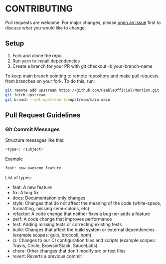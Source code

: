 # CONTRIBUTING

Pull requests are welcome. For major changes, please [open an issue](https://github.com/PeableOfficial/Mention/issues) first to discuss what you would like to change.

## Setup

1. Fork and clone the repo
2. Run yarn to install dependencies
3. Create a branch for your PR with git checkout -b your-branch-name

To keep main branch pointing to remote repository and make pull requests from branches on your fork. To do this, run:

```bash
git remote add upstream https://github.com/PeableOfficial/Mention.git
git fetch upstream
git branch --set-upstream-to=upstream/main main
```

## Pull Request Guidelines

### Git Commit Messages

Structure messages like this:

```bash
<type>: <subject>
```

Example

```bash
feat: new awesome feature
```

List of types:

- feat: A new feature
- fix: A bug fix
- docs: Documentation only changes
- style: Changes that do not affect the meaning of the code (white-space, formatting, missing semi-colons, etc)
- refactor: A code change that neither fixes a bug nor adds a feature
- perf: A code change that improves performance
- test: Adding missing tests or correcting existing tests
- build: Changes that affect the build system or external dependencies (example scopes: gulp, broccoli, npm)
- ci: Changes to our CI configuration files and scripts (example scopes: Travis, Circle, BrowserStack, SauceLabs)
- chore: Other changes that don't modify src or test files
- revert: Reverts a previous commit
